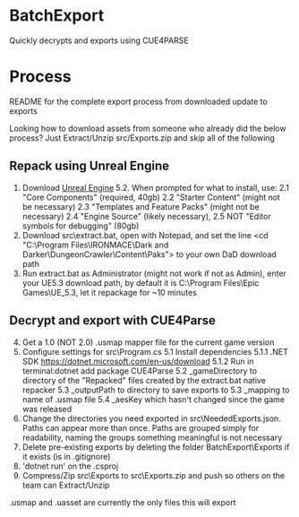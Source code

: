 # BatchExport
 Quickly decrypts and exports using CUE4PARSE

# Process

README for the complete export process from downloaded update to exports

Looking how to download assets from someone who already did the below process? Just Extract/Unzip src/Exports.zip and skip all of the following

## Repack using Unreal Engine
1. Download [Unreal Engine](https://www.unrealengine.com/en-US/download) 5.2. When prompted for what to install, use:
    2.1 "Core Components" (required, 40gb)
    2.2 "Starter Content" (might not be necessary)
    2.3 "Templates and Feature Packs" (might not be necessary)
    2.4 "Engine Source" (likely necessary), 
    2.5 NOT "Editor symbols for debugging" (80gb)
2. Download src\extract.bat, open with Notepad, and set the line <cd "C:\Program Files\IRONMACE\Dark and Darker\DungeonCrawler\Content\Paks"> to your own DaD download path
3. Run extract.bat as Administrator (might not work if not as Admin), enter your UE5.3 download path, by default it is C:\Program Files\Epic Games\UE_5.3, let it repackage for ~10 minutes

## Decrypt and export with CUE4Parse
4. Get a 1.0 (NOT 2.0) .usmap mapper file for the current game version
5. Configure settings for src\Program.cs
    5.1 Install dependencies
        5.1.1 .NET SDK https://dotnet.microsoft.com/en-us/download
        5.1.2 Run in terminal:dotnet add package CUE4Parse
    5.2 _gameDirectory to directory of the "Repacked" files created by the extract.bat native repacker
    5.3 _outputPath to directory to save exports to
    5.3 _mapping to name of .usmap file
    5.4 _aesKey which hasn't changed since the game was released
6. Change the directories you need exported in src\NeededExports.json. Paths can appear more than once. Paths are grouped simply for readability, naming the groups something meaningful is not necessary
7. Delete pre-existing exports by deleting the folder BatchExport\Exports if it exists (is in .gitignore)
8. 'dotnet run' on the .csproj
9. Compress/Zip src\Exports to src\Exports.zip and push so others on the team can Extract/Unzip

.usmap and .uasset are currently the only files this will export